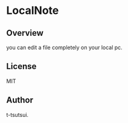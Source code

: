
# LocalNote

## Overview

you can edit a file completely on your local pc.

## License

MIT

## Author

t-tsutsui.
